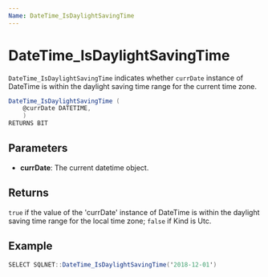 ```yaml
---
Name: DateTime_IsDaylightSavingTime
---
```


# DateTime_IsDaylightSavingTime

`DateTime_IsDaylightSavingTime` indicates whether `currDate` instance of DateTime is within the daylight saving time range for the current time zone.

```csharp
DateTime_IsDaylightSavingTime (
	@currDate DATETIME,
	)
RETURNS BIT
```

## Parameters

 - **currDate**: The current datetime object.

## Returns

`true` if the value of the 'currDate' instance of DateTime is within the daylight saving time range for the local time zone; `false` if Kind is Utc.

## Example

```csharp
SELECT SQLNET::DateTime_IsDaylightSavingTime('2018-12-01')
```

